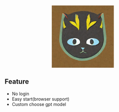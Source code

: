 <p align="center">
  <picture>
    <img alt="chatcat logo" src="./src/logo.png" width="200" >
  </picture>
  <br>
</p>

## Feature

- No login
- Easy start(browser support)
- Custom choose gpt model

